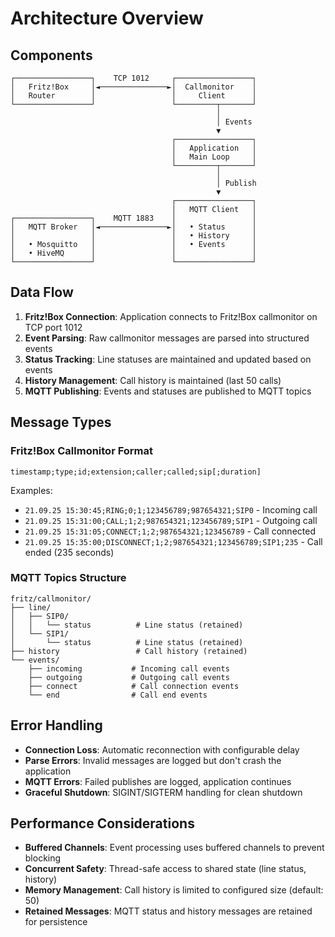 # Architecture Overview

## Components

```
┌─────────────────┐    TCP 1012     ┌─────────────────┐
│   Fritz!Box     │◄───────────────►│  Callmonitor    │
│   Router        │                 │     Client      │
└─────────────────┘                 └─────────┬───────┘
                                              │
                                              │ Events
                                              ▼
                                    ┌─────────────────┐
                                    │   Application   │
                                    │   Main Loop     │
                                    └─────────┬───────┘
                                              │
                                              │ Publish
                                              ▼
                                    ┌─────────────────┐
                                    │   MQTT Client   │
┌─────────────────┐    MQTT 1883    │                 │
│   MQTT Broker   │◄───────────────►│   • Status      │
│                 │                 │   • History     │
│   • Mosquitto   │                 │   • Events      │
│   • HiveMQ      │                 │                 │
└─────────────────┘                 └─────────────────┘
```

## Data Flow

1. **Fritz!Box Connection**: Application connects to Fritz!Box callmonitor on TCP port 1012
2. **Event Parsing**: Raw callmonitor messages are parsed into structured events
3. **Status Tracking**: Line statuses are maintained and updated based on events  
4. **History Management**: Call history is maintained (last 50 calls)
5. **MQTT Publishing**: Events and statuses are published to MQTT topics

## Message Types

### Fritz!Box Callmonitor Format
```
timestamp;type;id;extension;caller;called;sip[;duration]
```

Examples:
- `21.09.25 15:30:45;RING;0;1;123456789;987654321;SIP0` - Incoming call
- `21.09.25 15:31:00;CALL;1;2;987654321;123456789;SIP1` - Outgoing call  
- `21.09.25 15:31:05;CONNECT;1;2;987654321;123456789` - Call connected
- `21.09.25 15:35:00;DISCONNECT;1;2;987654321;123456789;SIP1;235` - Call ended (235 seconds)

### MQTT Topics Structure

```
fritz/callmonitor/
├── line/
│   ├── SIP0/
│   │   └── status          # Line status (retained)
│   └── SIP1/
│       └── status          # Line status (retained)  
├── history                 # Call history (retained)
└── events/
    ├── incoming           # Incoming call events
    ├── outgoing           # Outgoing call events
    ├── connect            # Call connection events
    └── end                # Call end events
```

## Error Handling

- **Connection Loss**: Automatic reconnection with configurable delay
- **Parse Errors**: Invalid messages are logged but don't crash the application
- **MQTT Errors**: Failed publishes are logged, application continues
- **Graceful Shutdown**: SIGINT/SIGTERM handling for clean shutdown

## Performance Considerations

- **Buffered Channels**: Event processing uses buffered channels to prevent blocking
- **Concurrent Safety**: Thread-safe access to shared state (line status, history)
- **Memory Management**: Call history is limited to configured size (default: 50)
- **Retained Messages**: MQTT status and history messages are retained for persistence
